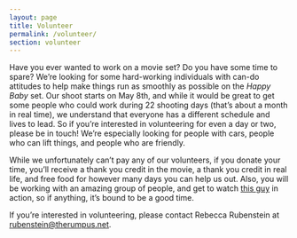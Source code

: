 ```yaml
---
layout: page
title: Volunteer
permalink: /volunteer/
section: volunteer
---
```


Have you ever wanted to work on a movie set? Do you have some time to spare? We’re looking for some hard-working individuals with can-do attitudes to help make things run as smoothly as possible on the <cite>Happy Baby</cite> set. Our shoot starts on May 8th, and while it would be great to get some people who could work during 22 shooting days (that’s about a month in real time), we understand that everyone has a different schedule and lives to lead. So if you’re interested in volunteering for even a day or two, please be in touch! We’re especially looking for people with cars, people who can lift things, and people who are friendly.

While we unfortunately can’t pay any of our volunteers, if you donate your time, you’ll receive a thank you credit in the movie, a thank you credit in real life, and free food for however many days you can help us out. Also, you will be working with an amazing group of people, and get to watch [this guy](http://stephenelliott.com/#about) in action, so if anything, it’s bound to be a good time. 

If you’re interested in volunteering, please contact Rebecca Rubenstein at [rubenstein@therumpus.net](mailto:rubenstein@therumpus.net). 